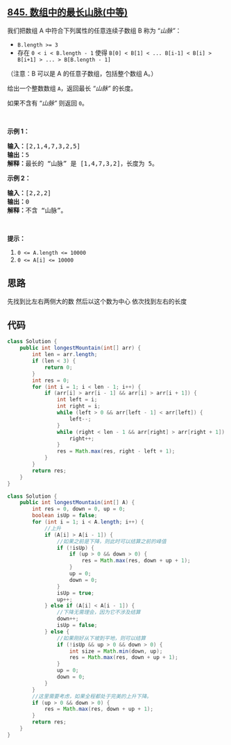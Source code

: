 ## [845. 数组中的最长山脉(中等)](https://leetcode-cn.com/problems/longest-mountain-in-array/)
<div class="notranslate"><p>我们把数组 A 中符合下列属性的任意连续子数组 B 称为 “<em>山脉”</em>：</p>

<ul>
	<li><code>B.length &gt;= 3</code></li>
	<li>存在 <code>0 &lt; i&nbsp;&lt; B.length - 1</code> 使得 <code>B[0] &lt; B[1] &lt; ... B[i-1] &lt; B[i] &gt; B[i+1] &gt; ... &gt; B[B.length - 1]</code></li>
</ul>

<p>（注意：B 可以是 A 的任意子数组，包括整个数组 A。）</p>

<p>给出一个整数数组 <code>A</code>，返回最长 <em>“山脉”</em>&nbsp;的长度。</p>

<p>如果不含有 “<em>山脉”&nbsp;</em>则返回 <code>0</code>。</p>

<p>&nbsp;</p>

<p><strong>示例 1：</strong></p>

<pre><strong>输入：</strong>[2,1,4,7,3,2,5]
<strong>输出：</strong>5
<strong>解释：</strong>最长的 “山脉” 是 [1,4,7,3,2]，长度为 5。
</pre>

<p><strong>示例 2：</strong></p>

<pre><strong>输入：</strong>[2,2,2]
<strong>输出：</strong>0
<strong>解释：</strong>不含 “山脉”。
</pre>

<p>&nbsp;</p>

<p><strong>提示：</strong></p>

<ol>
	<li><code>0 &lt;= A.length &lt;= 10000</code></li>
	<li><code>0 &lt;= A[i] &lt;= 10000</code></li>
</ol>
</div>

## 思路
先找到比左右两侧大的数 然后以这个数为中心 依次找到左右的长度

## 代码
```java
class Solution {
    public int longestMountain(int[] arr) {
        int len = arr.length;
        if (len < 3) {
            return 0;
        }
        int res = 0;
        for (int i = 1; i < len - 1; i++) {
            if (arr[i] > arr[i - 1] && arr[i] > arr[i + 1]) {
                int left = i;
                int right = i;
                while (left > 0 && arr[left - 1] < arr[left]) {
                    left--;
                }
                while (right < len - 1 && arr[right] > arr[right + 1]) {
                    right++;
                }
                res = Math.max(res, right - left + 1);
            }
        }
        return res;
    }
}
```
```java
class Solution {
    public int longestMountain(int[] A) {
        int res = 0, down = 0, up = 0;
        boolean isUp = false;
        for (int i = 1; i < A.length; i++) {
            //上升
            if (A[i] > A[i - 1]) {
                //如果之前是下降，则此时可以结算之前的峰值
                if (!isUp) {
                    if (up > 0 && down > 0) {
                        res = Math.max(res, down + up + 1);
                    }
                    up = 0;
                    down = 0;
                }
                isUp = true;
                up++;
            } else if (A[i] < A[i - 1]) {
                //下降无需理会，因为它不涉及结算
                down++;
                isUp = false;
            } else {
                //如果刚好从下坡到平地，则可以结算
                if (!isUp && up > 0 && down > 0) {
                    int size = Math.min(down, up);
                    res = Math.max(res, down + up + 1);
                }
                up = 0;
                down = 0;
            }
        }
        //这里需要考虑，如果全程都处于完美的上升下降。
        if (up > 0 && down > 0) {
            res = Math.max(res, down + up + 1);
        }
        return res;
    }
}
```